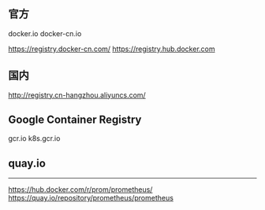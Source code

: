 ## 官方

docker.io
docker-cn.io

https://registry.docker-cn.com/
https://registry.hub.docker.com

## 国内

http://registry.cn-hangzhou.aliyuncs.com/ 

## Google Container Registry

gcr.io
k8s.gcr.io

## quay.io


---

https://hub.docker.com/r/prom/prometheus/
https://quay.io/repository/prometheus/prometheus